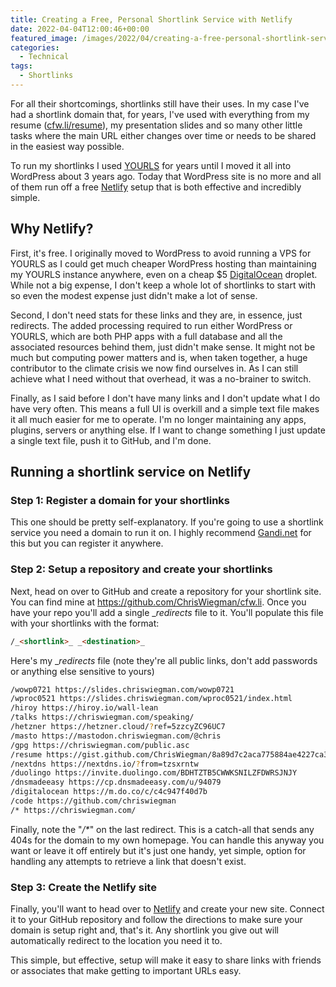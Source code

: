 ```yaml
---
title: Creating a Free, Personal Shortlink Service with Netlify
date: 2022-04-04T12:00:46+00:00
featured_image: /images/2022/04/creating-a-free-personal-shortlink-service-with-netlify.jpg
categories:
  - Technical
tags:
  - Shortlinks
---
```


For all their shortcomings, shortlinks still have their uses. In my case I've had a shortlink domain that, for years, I've used with everything from my resume ([cfw.li/resume][1]), my presentation slides and so many other little tasks where the main URL either changes over time or needs to be shared in the easiest way possible.

To run my shortlinks I used [YOURLS][2] for years until I moved it all into WordPress about 3 years ago. Today that WordPress site is no more and all of them run off a free [Netlify][3] setup that is both effective and incredibly simple.

## Why Netlify?

First, it's free. I originally moved to WordPress to avoid running a VPS for YOURLS as I could get much cheaper WordPress hosting than maintaining my YOURLS instance anywhere, even on a cheap $5 [DigitalOcean][4] droplet. While not a big expense, I don't keep a whole lot of shortlinks to start with so even the modest expense just didn't make a lot of sense.

Second, I don't need stats for these links and they are, in essence, just redirects. The added processing required to run either WordPress or YOURLS, which are both PHP apps with a full database and all the associated resources behind them, just didn't make sense. It might not be much but computing power matters and is, when taken together, a huge contributor to the climate crisis we now find ourselves in. As I can still achieve what I need without that overhead, it was a no-brainer to switch.

Finally, as I said before I don't have many links and I don't update what I do have very often. This means a full UI is overkill and a simple text file makes it all much easier for me to operate. I'm no longer maintaining any apps, plugins, servers or anything else. If I want to change something I just update a single text file, push it to GitHub, and I'm done.

## Running a shortlink service on Netlify

### Step 1: Register a domain for your shortlinks

This one should be pretty self-explanatory. If you're going to use a shortlink service you need a domain to run it on. I highly recommend [Gandi.net][5] for this but you can register it anywhere.

### Step 2: Setup a repository and create your shortlinks

Next, head on over to GitHub and create a repository for your shortlink site. You can find mine at <https://github.com/ChrisWiegman/cfw.li>. Once you have your repo you'll add a single __redirects_ file to it. You'll populate this file with your shortlinks with the format:

``` html
/_<shortlink>_ _<destination>_
```

Here's my __redirects_ file (note they're all public links, don't add passwords or anything else sensitive to yours)

``` bash
/wowp0721 https://slides.chriswiegman.com/wowp0721
/wproc0521 https://slides.chriswiegman.com/wproc0521/index.html
/hiroy https://hiroy.io/wall-lean
/talks https://chriswiegman.com/speaking/
/hetzner https://hetzner.cloud/?ref=5zzcyZC96UC7
/masto https://mastodon.chriswiegman.com/@chris
/gpg https://chriswiegman.com/public.asc
/resume https://gist.github.com/ChrisWiegman/8a89d7c2aca775884ae4227ca3b5be01#file-resume-md
/nextdns https://nextdns.io/?from=tzsxrntw
/duolingo https://invite.duolingo.com/BDHTZTB5CWWKSNILZFDWRSJNJY
/dnsmadeeasy https://cp.dnsmadeeasy.com/u/94079
/digitalocean https://m.do.co/c/c4c947f40d7b
/code https://github.com/chriswiegman
/* https://chriswiegman.com/
```

Finally, note the "_/*_" on the last redirect. This is a catch-all that sends any 404s for the domain to my own homepage. You can handle this anyway you want or leave it off entirely but it's just one handy, yet simple, option for handling any attempts to retrieve a link that doesn't exist.

### Step 3: Create the Netlify site

Finally, you'll want to head over to [Netlify][3] and create your new site. Connect it to your GitHub repository and follow the directions to make sure your domain is setup right and, that's it. Any shortlink you give out will automatically redirect to the location you need it to.

This simple, but effective, setup will make it easy to share links with friends or associates that make getting to important URLs easy.

 [1]: https://cfw.li/resume
 [2]: https://yourls.org/
 [3]: https://www.netlify.com/
 [4]: https://www.digitalocean.com/
 [5]: https://gandi.net